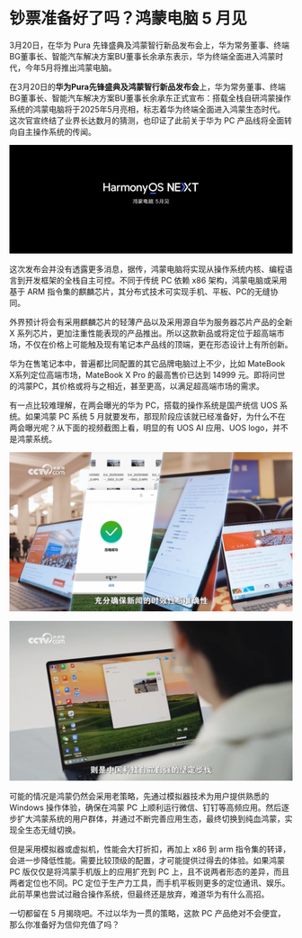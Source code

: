 # 钞票准备好了吗？鸿蒙电脑 5 月见

3月20日，在华为 Pura 先锋盛典及鸿蒙智行新品发布会上，华为常务董事、终端BG董事长、智能汽车解决方案BU董事长余承东表示，华为终端全面进入鸿蒙时代，今年5月将推出鸿蒙电脑。

在3月20日的**华为Pura先锋盛典及鸿蒙智行新品发布会**上，华为常务董事、终端BG董事长、智能汽车解决方案BU董事长余承东正式宣布：搭载全栈自研鸿蒙操作系统的鸿蒙电脑将于2025年5月亮相，标志着华为终端全面进入鸿蒙生态时代。这次官宣终结了业界长达数月的猜测，也印证了此前关于华为 PC 产品线将全面转向自主操作系统的传闻。

![](https://raw.githubusercontent.com/mogoweb/mywritings/master/book_wechat/2025/202503/images/harmoney_pc_01.jpeg)

这次发布会并没有透露更多消息，据传，鸿蒙电脑将实现从操作系统内核、编程语言到开发框架的全栈自主可控。不同于传统 PC 依赖 x86 架构，鸿蒙电脑或采用基于 ARM 指令集的麒麟芯片，其分布式技术可实现手机、平板、PC的无缝协同。

外界预计将会有采用麒麟芯片的轻薄产品以及采用源自华为服务器芯片产品的全新 X 系列芯片，更加注重性能表现的产品推出。所以这款新品或将定位于超高端市场，不仅在价格上可能触及现有笔记本产品线的顶端，更在形态设计上有所创新。

华为在售笔记本中，普遍都比同配置的其它品牌电脑过上不少，比如 MateBook X系列定位高端市场，MateBook X Pro 的最高售价已达到 14999 元。即将问世的鸿蒙PC，其价格或将与之相近，甚至更高，以满足超高端市场的需求。

有一点比较难理解，在两会曝光的华为 PC，搭载的操作系统是国产统信 UOS 系统。如果鸿蒙 PC 系统 5 月就要发布，那现阶段应该就已经准备好，为什么不在两会曝光呢？从下面的视频截图上看，明显的有 UOS AI 应用、UOS logo，并不是鸿蒙系统。

![](https://raw.githubusercontent.com/mogoweb/mywritings/master/book_wechat/2025/202503/images/harmoney_pc_02.png)

![](https://raw.githubusercontent.com/mogoweb/mywritings/master/book_wechat/2025/202503/images/harmoney_pc_03.png)

可能的情况是鸿蒙仍然会采用老策略，先通过模拟器技术为用户提供熟悉的 Windows 操作体验，确保在鸿蒙 PC 上顺利运行微信、钉钉等高频应用。然后逐步扩大鸿蒙系统的用户群体，并通过不断完善应用生态，最终切换到纯血鸿蒙，实现全生态无缝切换。

但是采用模拟器或虚拟机，性能会大打折扣，再加上 x86 到 arm 指令集的转译，会进一步降低性能。需要比较顶级的配置，才可能提供过得去的体验。如果鸿蒙 PC 版仅仅是将鸿蒙手机版上的应用扩充到 PC 上，且不说两者形态的差异，而且两者定位也不同。PC 定位于生产力工具，而手机平板则更多的定位通讯、娱乐。此前苹果也尝试过融合操作系统，但最终还是放弃，难道华为有什么高招。

一切都留在 5 月揭晓吧。不过以华为一贯的策略，这款 PC 产品绝对不会便宜，那么你准备好为信仰充值了吗？

